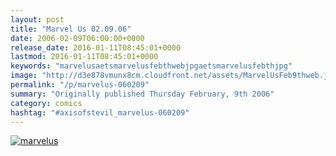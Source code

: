 ```yaml
---
layout: post
title: "Marvel Us 02.09.06"
date: 2006-02-09T06:00:00+0000
release_date: 2016-01-11T08:45:01+0000
lastmod: 2016-01-11T08:45:01+0000
keywords: "marvelusaetsmarvelusfebthwebjpgaetsmarvelusfebthjpg"
image: "http://d3e878vmunx8cm.cloudfront.net/assets/MarvelUsFeb9thweb.jpg"
permalink: "/p/marvelus-060209"
summary: "Originally published Thursday February, 9th 2006"
category: comics
hashtag: "#axisofstevil_marvelus-060209"
---
```


[![marvelus](http://d3e878vmunx8cm.cloudfront.net/assets/MarvelUsFeb9thweb.jpg)](http://d3e878vmunx8cm.cloudfront.net/assets/MarvelUsFeb9th.jpg)
